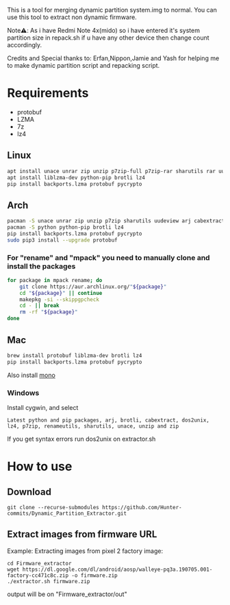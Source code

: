This is a tool for merging dynamic partition system.img to normal.
You can use this tool to extract non dynamic firmware.

Note⚠️: As i have Redmi Note 4x(mido) so i have entered it's system partition size in repack.sh if u have any other device then change count accordingly.

Credits and Special thanks to:
Erfan,Nippon,Jamie and Yash for helping me to make dynamic partition script and repacking script.

# Requirements
- protobuf
- LZMA
- 7z
- lz4
## Linux
```bash
apt install unace unrar zip unzip p7zip-full p7zip-rar sharutils rar uudeview mpack arj cabextract rename
apt install liblzma-dev python-pip brotli lz4
pip install backports.lzma protobuf pycrypto
```
## Arch
```bash
pacman -S unace unrar zip unzip p7zip sharutils uudeview arj cabextract
pacman -S python python-pip brotli lz4
pip install backports.lzma protobuf pycrypto
sudo pip3 install --upgrade protobuf
```
### For "rename" and "mpack" you need to manually clone and install the packages
```bash
for package in mpack rename; do
    git clone https://aur.archlinux.org/"${package}"
    cd "${package}" || continue
    makepkg -si --skippgpcheck
    cd - || break
    rm -rf "${package}"
done
```
## Mac
```bash
brew install protobuf liblzma-dev brotli lz4
pip install backports.lzma protobuf pycrypto
```
Also install [mono](https://www.mono-project.com/docs/getting-started/install/mac/)  

### Windows
Install cygwin, and select

```Latest python and pip packages, arj, brotli, cabextract, dos2unix, lz4, p7zip, renameutils, sharutils, unace, unzip and zip```

If you get syntax errors run dos2unix on extractor.sh

# How to use
## Download
```
git clone --recurse-submodules https://github.com/Hunter-commits/Dynamic_Partition_Extractor.git
```

## Extract images from firmware URL
Example: Extracting images from pixel 2 factory image:
```
cd Firmware_extractor
wget https://dl.google.com/dl/android/aosp/walleye-pq3a.190705.001-factory-cc471c8c.zip -o firmware.zip
./extractor.sh firmware.zip
```
output will be on "Firmware_extractor/out"
